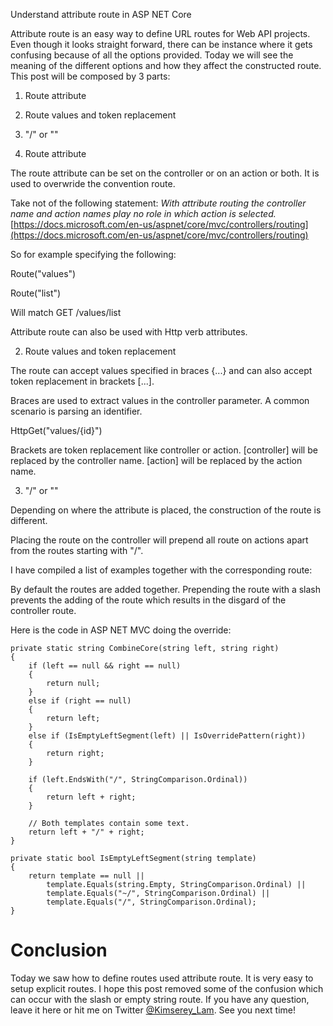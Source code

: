 Understand attribute route in ASP NET Core

Attribute route is an easy way to define URL routes for Web API projects. Even though it looks straight forward, there can be instance where it gets confusing because of all the options provided. Today we will see the meaning of the different options and how they affect the constructed route. This post will be composed by 3 parts:

1. Route attribute
2. Route values and token replacement
3. "/" or ""

1. Route attribute

The route attribute can be set on the controller or on an action or both.
It is used to overwride the convention route.

Take not of the following statement:
_With attribute routing the controller name and action names play no role in which action is selected._
[https://docs.microsoft.com/en-us/aspnet/core/mvc/controllers/routing](https://docs.microsoft.com/en-us/aspnet/core/mvc/controllers/routing)

So for example specifying the following:

Route("values")

Route("list")

Will match GET /values/list

Attribute route can also be used with Http verb attributes.

2. Route values and token replacement

The route can accept values specified in braces {...} and can also accept token replacement in brackets [...].

Braces are used to extract values in the controller parameter. A common scenario is parsing an identifier.

HttpGet("values/{id}")

Brackets are token replacement like controller or action.
[controller] will be replaced by the controller name.
[action] will be replaced by the action name.

3. "/" or ""

Depending on where the attribute is placed, the construction of the route is different.

Placing the route on the controller will prepend all route on actions apart from the routes starting with "/".

I have compiled a list of examples together with the corresponding route:

By default the routes are added together. Prepending the route with a slash prevents the adding of the route which results in the disgard of the controller route.

Here is the code in ASP NET MVC doing the override:

```
private static string CombineCore(string left, string right)
{
    if (left == null && right == null)
    {
        return null;
    }
    else if (right == null)
    {
        return left;
    }
    else if (IsEmptyLeftSegment(left) || IsOverridePattern(right))
    {
        return right;
    }

    if (left.EndsWith("/", StringComparison.Ordinal))
    {
        return left + right;
    }

    // Both templates contain some text.
    return left + "/" + right;
}

private static bool IsEmptyLeftSegment(string template)
{
    return template == null ||
        template.Equals(string.Empty, StringComparison.Ordinal) ||
        template.Equals("~/", StringComparison.Ordinal) ||
        template.Equals("/", StringComparison.Ordinal);
}
```

# Conclusion

Today we saw how to define routes used attribute route. It is very easy to setup explicit routes. I hope this post removed some of the confusion which can occur with the slash or empty string route. If you have any question, leave it here or hit me on Twitter [@Kimserey_Lam](). See you next time!